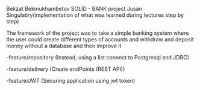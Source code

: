 Bekzat Bekmukhambetov SOLID - BANK project Jusan Singulatiry(implementation of what was learned during lectures step by step)

The framework of the project was to take a simple banking system where the user could create different types of accounts and withdraw and deposit money without a database
and then improve it


-feature/repository (Instead, using a list connect to Postgresql and JDBC)

-feature/delivery (Create endPoints (REST API))

-feature/JWT (Securing application using jwt token)
